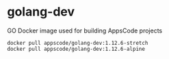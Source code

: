 # golang-dev

GO Docker image used for building AppsCode projects

```console
docker pull appscode/golang-dev:1.12.6-stretch
docker pull appscode/golang-dev:1.12.6-alpine
```

